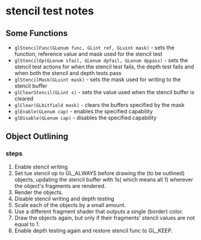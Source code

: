 # stencil test notes

## Some Functions

- `glStencilFunc(GLenum func, GLint ref, GLuint mask)` - sets the function, reference value and mask used for the
  stencil test
- `glStencilOp(GLenum sfail, GLenum dpfail, GLenum dppass)` - sets the stencil test actions for when the stencil test
  fails, the depth test fails and when both the stencil and depth tests pass
- `glStencilMask(GLuint mask)` - sets the mask used for writing to the stencil buffer
- `glClearStencil(GLint s)` - sets the value used when the stencil buffer is cleared
- `glClear(GLbitfield mask)` - clears the buffers specified by the mask
- `glEnable(GLenum cap)` - enables the specified capability
- `glDisable(GLenum cap)` - disables the specified capability

## Object Outlining

### steps

1. Enable stencil writing
2. Set tue stencil op to GL_ALWAYS before drawing the (to be outlined) objects, updating the stencil buffer with 1s(
   which means all 1) wherever the object's fragments are rendered.
3. Render the objects.
4. Disable stencil writing and depth testing
5. Scale each of the objects by a small amount.
6. Use a different fragment shader that outputs a single (border) color.
7. Draw the objects again, but only if their fragments' stencil values are not equal to 1.
8. Enable depth testing again and restore stencil func to GL_KEEP.

